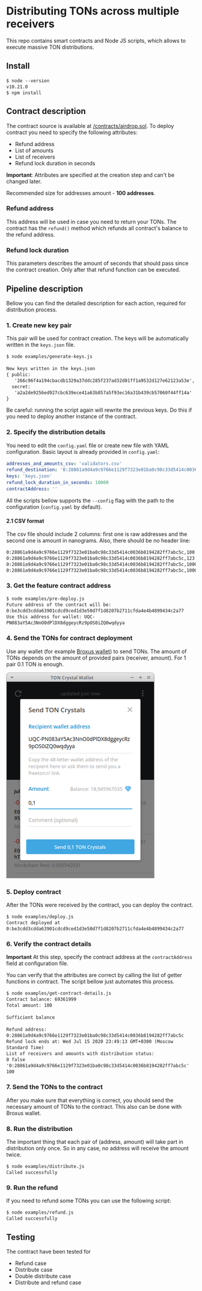 # Distributing TONs across multiple receivers

This repo contains smart contracts and Node JS scripts, which allows to execute massive TON distributions.

## Install

```
$ node --version
v10.21.0
$ npm install
```

## Contract description

The contract source is available at [/contracts/airdrop.sol](./contracts/airdrop.sol). To deploy contract you need to specify the following attributes:

- Refund address
- List of amounts
- List of receivers
- Refund lock duration in seconds

**Important**: Attributes are specified at the creation step and can't be changed later.

Recommended size for addresses amount - **100 addresses**.

### Refund address

This address will be used in case you need to return your TONs. The contract has the `refund()` method which refunds all contract's balance to the refund address.

### Refund lock duration

This parameters describes the amount of seconds that should pass since the contract creation. Only after that refund function can be executed.

## Pipeline description

Bellow you can find the detailed description for each action, required for distribution process.

### 1. Create new key pair

This pair will be used for contract creation. The keys will be automatically written in the `keys.json` file.

```
$ node examples/generate-keys.js 

New keys written in the keys.json
{ public:
   '266c96f4a194cbacdb1329a37ddc285f237ad32d01ff1a9532d127e62123a53e',
  secret:
   'a2a2de9256ed927cbc639ece41a63b857a5f93ec16a31b439cb57060f44ff14a' }
```

Be careful: running the script again will rewrite the previous keys. Do this if you need to deploy another instance of the contract.

### 2. Specify the distribution details

You need to edit the `config.yaml` file or create new file with YAML configuration. Basic layout is already provided in `config.yaml`:

```yaml
addresses_and_amounts_csv: 'validators.csv'
refund_destination: '0:28861a9d4a9c9766e1129f7323e01ba0c98c33d5414c0036b8194282ff7abc5c'
keys: 'keys.json'
refund_lock_duration_in_seconds: 10000
contractAddress: ''
```

All the scripts bellow supports the `--config` flag with the path to the configuration (`config.yaml` by default).

#### 2.1 CSV format

The csv file should include 2 columns: first one is raw addresses and the second one is amount in nanograms. Also, there should be no header line:

```
0:28861a9d4a9c9766e1129f7323e01ba0c98c33d5414c0036b8194282ff7abc5c,100
0:28861a9d4a9c9766e1129f7323e01ba0c98c33d5414c0036b8194282ff7abc5c,123
0:28861a9d4a9c9766e1129f7323e01ba0c98c33d5414c0036b8194282ff7abc5c,1000000
0:28861a9d4a9c9766e1129f7323e01ba0c98c33d5414c0036b8194282ff7abc5c,10000000000
```

### 3. Get the feature contract address

```
$ node examples/pre-deploy.js 
Future address of the contract will be: 0:be3cdd3cdda63901cdcd9ced1d3e50d7f1d8207b2711cfda4e4b4899434c2a77
Use this address for wallet: UQC-PN083aY5Ac3NnO0dPlDX8dggeycRz9pOS0iZQ0wqdyya
```

### 4. Send the TONs for contract deployment

Use any wallet (for example [Broxus wallet](https://l1.broxus.com/freeton/wallet)) to send TONs. The amount of TONs depends on the amount of provided pairs (receiver, amount). For 1 pair 0.1 TON is enough.

![broxus-wallet](./static/broxus-wallet.png)

### 5. Deploy contract

After the TONs were received by the contract, you can deploy the contract.

```
$ node examples/deploy.js 
Contract deployed at 0:be3cdd3cdda63901cdcd9ced1d3e50d7f1d8207b2711cfda4e4b4899434c2a77
```

### 6. Verify the contract details

**Important** At this step, specify the contract address at the `contractAddress` field at configuration file.

You can verify that the attributes are correct by calling the list of getter functions in contract. The script bellow just automates this process.

```
$ node examples/get-contract-details.js
Contract balance: 69361999
Total amount: 100

Sufficient balance

Refund address: 0:28861a9d4a9c9766e1129f7323e01ba0c98c33d5414c0036b8194282ff7abc5c
Refund lock ends at: Wed Jul 15 2020 23:49:13 GMT+0300 (Moscow Standard Time)
List of receivers and amounts with distribution status:
0 false '0:28861a9d4a9c9766e1129f7323e01ba0c98c33d5414c0036b8194282ff7abc5c' 100
```

### 7. Send the TONs to the contract

After you make sure that everything is correct, you should send the necessary amount of TONs to the contract. This also can be done with Broxus wallet.

### 8. Run the distribution

The important thing that each pair of (address, amount) will take part in distribution only once. So in any case, no address will receive the amount twice.

```
$ node examples/distribute.js
Called successfully
```

### 9. Run the refund

If you need to refund some TONs you can use the following script:

```
$ node examples/refund.js
Called successfully
```

## Testing

The contract have been tested for

- Refund case
- Distribute case
- Double distribute case
- Distribute and refund case
